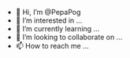 - 👋 Hi, I’m @PepaPog
- 👀 I’m interested in ...
- 🌱 I’m currently learning ...
- 💞️ I’m looking to collaborate on ...
- 📫 How to reach me ...

<!---
PepaPog/PepaPog is a ✨ special ✨ repository because its `README.md` (this file) appears on your GitHub profile.
You can click the Preview link to take a look at your changes.
--->
